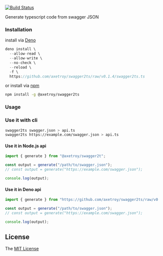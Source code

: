 [![Build Status](https://github.com/axetroy/swagger2ts/workflows/test/badge.svg)](https://github.com/axetroy/swagger2ts/actions)

Generate typescript code from swagger JSON

### Installation

install via [Deno](https://deno.land)

```typescript
deno install \
  --allow-read \
  --allow-write \
  --no-check \
  --reload \
  -f \
  https://github.com/axetroy/swagger2ts/raw/v0.1.4/swagger2ts.ts
```

or install via [npm](https://npmjs.com)

```bash
npm install -g @axetroy/swagger2ts
```

### Usage

### Use it with cli

```bash
swagger2ts swagger.json > api.ts
swagger2ts https://example.com/swagger.json > api.ts
```

#### Use it in Node.js api

```js
import { generate } from "@axetroy/swagger2t";

const output = generate("/path/to/swagger.json");
// const output = generate("https://example.com/swagger.json");

console.log(output);
```

#### Use it in Deno api

```ts
import { generate } from "https://github.com/axetroy/swagger2ts/raw/v0.1.4/generate.ts";

const output = generate("/path/to/swagger.json");
// const output = generate("https://example.com/swagger.json");

console.log(output);
```

## License

The [MIT License](LICENSE)
